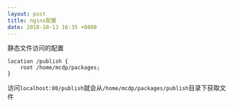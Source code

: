 ```yaml
---
layout: post
title: nginx配置
date: 2018-10-13 16:35 +0800
---
```


静态文件访问的配置
```
location /publish {
    root /home/mcdp/packages;
}
```
访问`localhost:80/publish`就会从`/home/mcdp/packages/publish`目录下获取文件